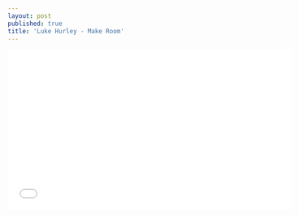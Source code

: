```yaml
---
layout: post
published: true
title: 'Luke Hurley - Make Room'
---
```


<iframe width="560" height="315" src="//www.youtube.com/embed/tfhV-NCshCM" frameborder="0"> </iframe>
